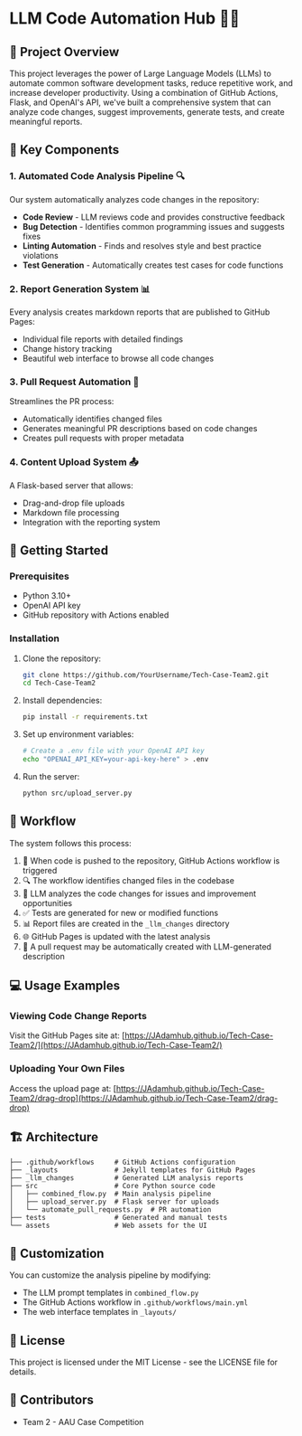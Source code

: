 # LLM Code Automation Hub 🤖✨

## 🌟 Project Overview

This project leverages the power of Large Language Models (LLMs) to automate common software development tasks, reduce repetitive work, and increase developer productivity. Using a combination of GitHub Actions, Flask, and OpenAI's API, we've built a comprehensive system that can analyze code changes, suggest improvements, generate tests, and create meaningful reports.

## 🧩 Key Components

### 1. Automated Code Analysis Pipeline 🔍

Our system automatically analyzes code changes in the repository:

- **Code Review** - LLM reviews code and provides constructive feedback
- **Bug Detection** - Identifies common programming issues and suggests fixes
- **Linting Automation** - Finds and resolves style and best practice violations
- **Test Generation** - Automatically creates test cases for code functions

### 2. Report Generation System 📊

Every analysis creates markdown reports that are published to GitHub Pages:

- Individual file reports with detailed findings
- Change history tracking
- Beautiful web interface to browse all code changes

### 3. Pull Request Automation 🔄

Streamlines the PR process:

- Automatically identifies changed files
- Generates meaningful PR descriptions based on code changes
- Creates pull requests with proper metadata

### 4. Content Upload System 📤

A Flask-based server that allows:

- Drag-and-drop file uploads
- Markdown file processing
- Integration with the reporting system

## 🚀 Getting Started

### Prerequisites

- Python 3.10+
- OpenAI API key
- GitHub repository with Actions enabled

### Installation

1. Clone the repository:
   ```bash
   git clone https://github.com/YourUsername/Tech-Case-Team2.git
   cd Tech-Case-Team2
   ```

2. Install dependencies:
   ```bash
   pip install -r requirements.txt
   ```

3. Set up environment variables:
   ```bash
   # Create a .env file with your OpenAI API key
   echo "OPENAI_API_KEY=your-api-key-here" > .env
   ```

4. Run the server:
   ```bash
   python src/upload_server.py
   ```

## 🔄 Workflow

The system follows this process:

1. 📝 When code is pushed to the repository, GitHub Actions workflow is triggered
2. 🔍 The workflow identifies changed files in the codebase
3. 🧠 LLM analyzes the code changes for issues and improvement opportunities
4. ✅ Tests are generated for new or modified functions
5. 📊 Report files are created in the `_llm_changes` directory
6. 🌐 GitHub Pages is updated with the latest analysis
7. 🔄 A pull request may be automatically created with LLM-generated description

## 💻 Usage Examples

### Viewing Code Change Reports

Visit the GitHub Pages site at: [https://JAdamhub.github.io/Tech-Case-Team2/](https://JAdamhub.github.io/Tech-Case-Team2/)

### Uploading Your Own Files

Access the upload page at: [https://JAdamhub.github.io/Tech-Case-Team2/drag-drop](https://JAdamhub.github.io/Tech-Case-Team2/drag-drop)

## 🏗️ Architecture

```
├── .github/workflows     # GitHub Actions configuration
├── _layouts              # Jekyll templates for GitHub Pages
├── _llm_changes          # Generated LLM analysis reports
├── src                   # Core Python source code
│   ├── combined_flow.py  # Main analysis pipeline
│   ├── upload_server.py  # Flask server for uploads
│   └── automate_pull_requests.py  # PR automation
├── tests                 # Generated and manual tests
└── assets                # Web assets for the UI
```

## 🔧 Customization

You can customize the analysis pipeline by modifying:

- The LLM prompt templates in `combined_flow.py`
- The GitHub Actions workflow in `.github/workflows/main.yml`
- The web interface templates in `_layouts/`

## 📝 License

This project is licensed under the MIT License - see the LICENSE file for details.

## 👥 Contributors

- Team 2 - AAU Case Competition
